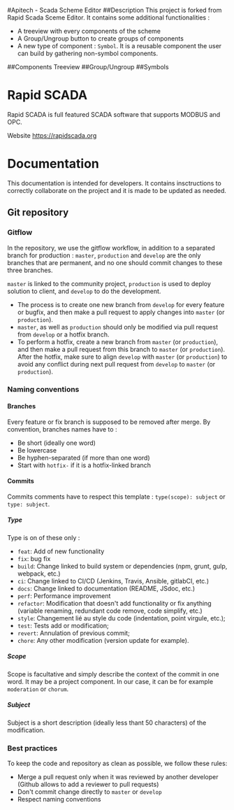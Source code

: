 #Apitech - Scada Scheme Editor
##Description
This project is forked from Rapid Scada Sceme Editor. It contains some additional functionalities :
* A treeview with every components of the scheme
* A Group/Ungroup button to create groups of components
* A new type of component : ```Symbol```. It is a reusable component the user can build by gathering non-symbol components.

##Components Treeview
##Group/Ungroup
##Symbols

Rapid SCADA
===========

Rapid SCADA is full featured SCADA software that supports MODBUS and OPC.

Website https://rapidscada.org

# Documentation
This documentation is intended for developers. It contains insctructions to correctly collaborate on the project and it is made to be updated as needed.

## Git repository
### Gitflow
In the repository, we use the gitflow workflow, in addition to a separated branch for production : ```master```, ```production``` and ```develop``` are the only branches that are permanent, and no one should commit changes to these three branches.

```master``` is linked to the community project, ```production``` is used to deploy solution to client, and ```develop``` to do the development.

* The process is to create one new branch from ```develop``` for every feature or bugfix, and then make a pull request to apply changes into ```master``` (or ```production```). 
* ```master```, as well as ```production``` should only be modified via pull request from ```develop``` or a hotfix branch.
* To perform a hotfix, create a new branch from ```master``` (or ```production```), and then make a pull request from this branch to ```master``` (or ```production```). After the hotfix, make sure to align ```develop``` with ```master``` (or ```production```) to avoid any conflict during next pull request from ```develop``` to ```master``` (or ```production```).

### Naming conventions
#### Branches
Every feature or fix branch is supposed to be removed after merge.
By convention, branches names have to :
* Be short (ideally one word)
* Be lowercase
* Be hyphen-separated (if more than one word)
* Start with ```hotfix-``` if it is a hotfix-linked branch

#### Commits
Commits comments have to respect this template : ```type(scope): subject``` or ```type: subject```.

##### Type
Type is on of these only :
* ```feat```: Add of new functionality
* ```fix```: bug fix
* ```build```: Change linked to build system or dependencies (npm, grunt, gulp, webpack, etc.)
* ```ci```: Change linked to CI/CD (Jenkins, Travis, Ansible, gitlabCI, etc.)
* ```docs```: Change linked to documentation (README, JSdoc, etc.)
* ```perf```: Performance improvement
* ```refactor```: Modification that doesn't add functionality or fix anything (variable renaming, redundant code remove, code simplify, etc.)
* ```style```: Changement lié au style du code (indentation, point virgule, etc.);
* ```test```: Tests add or modification;
* ```revert```:  Annulation of previous commit;
* ```chore```: Any other modification (version update for example).

##### Scope
Scope is facultative and simply describe the context of the commit in one word. It may be a project component. In our case, it can be for example ```moderation``` or ```chorum```.

##### Subject
Subject is a short description (ideally less thant 50 characters) of the modification.

### Best practices
To keep the code and repository as clean as possible, we follow these rules:

* Merge a pull request only when it was reviewed by another developer (Github allows to add a reviewer to pull requests)
* Don't commit change directly to ```master``` or ```develop```
* Respect naming conventions
  
